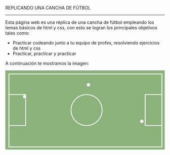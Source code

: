 REPLICANDO UNA CANCHA DE FÚTBOL
_____________________________


Esta página web es una réplica de una cancha de fútbol empleando los temas básicos de html y css, con esto se logran los principales objetivos tales como:

* Practicar codeando junto a tu equipo de profes, resolviendo ejercicios de html y css
* Practicar, practicar y practicar

A continuación te mostramos la imagen:

![recursos](assets/img/cancha.png)
